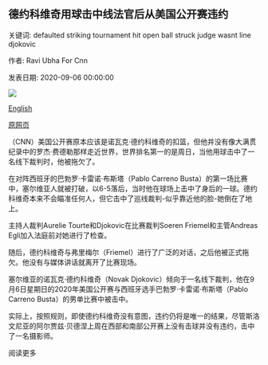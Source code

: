 ## 德约科维奇用球击中线法官后从美国公开赛违约

关键词: defaulted striking tournament hit open ball struck judge wasnt line djokovic

作者: Ravi Ubha For Cnn

发表日期: 2020-09-06 00:00:00

![](https://cdn.cnn.com/cnnnext/dam/assets/200906212123-djokovic-lineswoman-super-tease.jpg)

[English](Djokovic%20defaulted%20from%20US%20Open%20after%20striking%20line%20judge%20with%20ball.md)

[原网页](https://edition.cnn.com/2020/09/06/tennis/us-open-tennis-djokovic-spt-intl/index.html)

（CNN）美国公开赛原本应该是诺瓦克·德约科维奇的扣篮，但他并没有像大满贯纪录中的罗杰·费德勒那样走近世界，世界排名第一的是周日，当他用球击中了一名线下裁判时，他被拖欠了。

在对阵西班牙的巴勃罗·卡雷诺·布斯塔（Pablo Carreno Busta）的第一场比赛中，塞尔维亚人就被打破，以6-5落后，当时他在球场上击中了身后的一球。德约科维奇本来不会瞄准任何人，但它击中了巡线裁判-似乎靠近他的脸-她倒在了地上。

主持人裁判Aurelie Tourte和Djokovic在比赛裁判Soeren Friemel和主管Andreas Egli加入法庭前对她进行了检查。

随后，德约科维奇与弗里梅尔（Friemel）进行了广泛的对话，之后他被正式拖欠。他没有与媒体讲话就离开了比赛现场。

塞尔维亚的诺瓦克·德约科维奇（Novak Djokovic）倾向于一名线下裁判，他在9月6日星期日的2020年美国公开赛与西班牙选手巴勃罗·卡雷诺·布斯塔（Pablo Carreno Busta）的男单比赛中被击中。

实际上，按照规则，即使德约科维奇没有意图，违约仍将是唯一的结果，尽管斯洛文尼亚的阿尔贾兹·贝德涅上周在西部和南部公开赛上没有击球并没有违约，击中了一名摄影师。

阅读更多